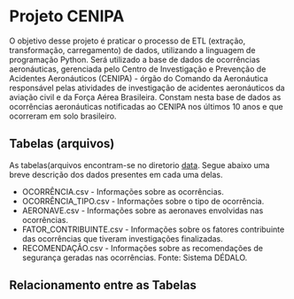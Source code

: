 # Projeto CENIPA

O objetivo desse projeto é praticar o processo de ETL (extração, transformação, carregamento) de dados, utilizando a linguagem de programação Python. Será utilizado a base de dados de ocorrências aeronáuticas, gerenciada pelo Centro de Investigação e Prevenção de Acidentes Aeronáuticos (CENIPA) - órgão do Comando da Aeronáutica responsável pelas atividades de investigação de acidentes aeronáuticos da aviação civil e da Força Aérea Brasileira. Constam nesta base de dados as ocorrências aeronáuticas notificadas ao CENIPA nos últimos 10 anos e que ocorreram em solo brasileiro.

## Tabelas (arquivos)

As tabelas(arquivos encontram-se no diretorio [data](). Segue abaixo uma breve descrição dos dados presentes em cada uma delas.

- OCORRÊNCIA.csv - Informações sobre as ocorrências.
- OCORRÊNCIA_TIPO.csv - Informações sobre o tipo de ocorrência.
- AERONAVE.csv - Informações sobre as aeronaves envolvidas nas ocorrências.
- FATOR_CONTRIBUINTE.csv - Informações sobre os fatores contribuinte das ocorrências que tiveram investigações finalizadas.
- RECOMENDAÇÃO.csv - Informações sobre as recomendações de segurança geradas nas ocorrências.
Fonte: Sistema DÉDALO.

## Relacionamento entre as Tabelas

